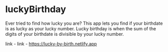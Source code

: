 # luckyBirthday

Ever tried to find how lucky you are?
This app lets you find if your birthdate is as lucky as your lucky number.
Lucky birthday is when the sum of the digits of your birthdate is divisible by your lucky number.

link - link - https://lucky-by-birth.netlify.app
